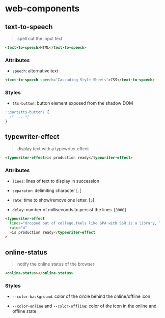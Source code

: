 # web-components

## text-to-speech

> spell out the input text

```html
<text-to-speech>HTML</text-to-speech>
```

### Attributes

- `speech`: alternative text

```html
<text-to-speech speech="Cascading Style Sheets">CSS</text-to-speech>
```

### Styles

- `tts-button`: button element exposed from the shadow DOM

```css
::part(tts-button) {
  /* ... */
}
```

## typewriter-effect

> display text with a typewriter effect

```html
<typewriter-effect>is production ready</typewriter-effect>
```

### Attributes

- `lines`: lines of text to display in succession

- `separator`: delimiting character [`.`]

- `rate`: time to show/remove one letter. [`5`]

- `delay`: number of milliseconds to persist the lines. [`3000`]

```html
<typewriter-effect
  lines="dropped out of college.feels like SPA with SSR.is a library, like React"
  rate="4"
  >is production ready</typewriter-effect
>
```

## online-status

> notify the online status of the browser

```html
<online-status></online-status>
```

### Styles

- `--color-background`: color of the circle behind the online/offline icon

- `--color-online` and `--color-offline`: color of the icon in the online and offline state
